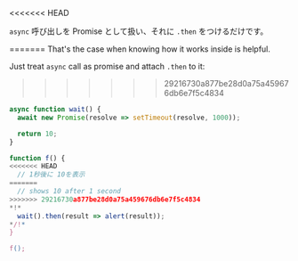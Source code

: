 
<<<<<<< HEAD

`async` 呼び出しを Promise として扱い、それに `.then` をつけるだけです。

=======
That's the case when knowing how it works inside is helpful.

Just treat `async` call as promise and attach `.then` to it:
>>>>>>> 29216730a877be28d0a75a459676db6e7f5c4834
```js run
async function wait() {
  await new Promise(resolve => setTimeout(resolve, 1000));

  return 10;
}

function f() {
<<<<<<< HEAD
  // 1秒後に 10を表示
=======
  // shows 10 after 1 second
>>>>>>> 29216730a877be28d0a75a459676db6e7f5c4834
*!*
  wait().then(result => alert(result));
*/!*
}

f();
```
